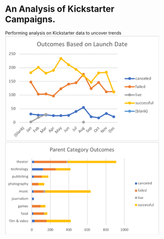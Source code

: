 # An Analysis of Kickstarter Campaigns.
Performing analysis on Kickstarter data to uncover trends
![Launch Dates](https://github.com/AlyseD/kickstarter-analysis/blob/19218916b5d7fc34295be25bcea9af99e3eecc2a/Kickstarter-Outcomes-Based-LaunchDate.png)
![Parent Category Outcomes](https://github.com/AlyseD/kickstarter-analysis/blob/19218916b5d7fc34295be25bcea9af99e3eecc2a/Kickstarter-Parent-Categories.png)
